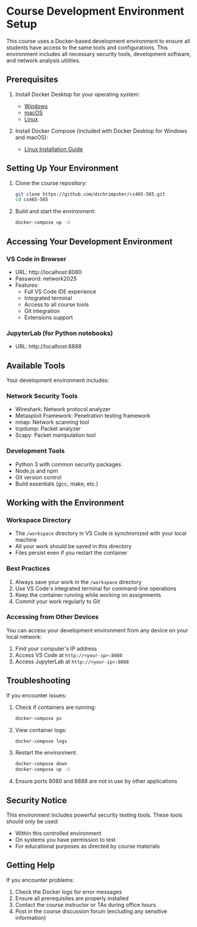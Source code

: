 # Course Development Environment Setup

This course uses a Docker-based development environment to ensure all students have access to the same tools and configurations. This environment includes all necessary security tools, development software, and network analysis utilities.

## Prerequisites

1. Install Docker Desktop for your operating system:
   - [Windows](https://docs.docker.com/desktop/install/windows-install/)
   - [macOS](https://docs.docker.com/desktop/install/mac-install/)
   - [Linux](https://docs.docker.com/desktop/install/linux-install/)

2. Install Docker Compose (included with Docker Desktop for Windows and macOS):
   - [Linux Installation Guide](https://docs.docker.com/compose/install/linux/)

## Setting Up Your Environment

1. Clone the course repository:
   ```bash
   git clone https://github.com/dschrimpsher/cs465-565.git
   cd cs465-565
   ```

2. Build and start the environment:
   ```bash
   docker-compose up -d
   ```

## Accessing Your Development Environment

### VS Code in Browser
- URL: http://localhost:8080
- Password: network2025
- Features:
  - Full VS Code IDE experience
  - Integrated terminal
  - Access to all course tools
  - Git integration
  - Extensions support

### JupyterLab (for Python notebooks)
- URL: http://localhost:8888

## Available Tools

Your development environment includes:

### Network Security Tools
- Wireshark: Network protocol analyzer
- Metasploit Framework: Penetration testing framework
- nmap: Network scanning tool
- tcpdump: Packet analyzer
- Scapy: Packet manipulation tool

### Development Tools
- Python 3 with common security packages
- Node.js and npm
- Git version control
- Build essentials (gcc, make, etc.)

## Working with the Environment

### Workspace Directory
- The `/workspace` directory in VS Code is synchronized with your local machine
- All your work should be saved in this directory
- Files persist even if you restart the container

### Best Practices
1. Always save your work in the `/workspace` directory
2. Use VS Code's integrated terminal for command-line operations
3. Keep the container running while working on assignments
4. Commit your work regularly to Git

### Accessing from Other Devices
You can access your development environment from any device on your local network:
1. Find your computer's IP address
2. Access VS Code at `http://<your-ip>:8080`
3. Access JupyterLab at `http://<your-ip>:8888`

## Troubleshooting

If you encounter issues:

1. Check if containers are running:
   ```bash
   docker-compose ps
   ```

2. View container logs:
   ```bash
   docker-compose logs
   ```

3. Restart the environment:
   ```bash
   docker-compose down
   docker-compose up -d
   ```

4. Ensure ports 8080 and 8888 are not in use by other applications

## Security Notice

This environment includes powerful security testing tools. These tools should only be used:
- Within this controlled environment
- On systems you have permission to test
- For educational purposes as directed by course materials

## Getting Help

If you encounter problems:
1. Check the Docker logs for error messages
2. Ensure all prerequisites are properly installed
3. Contact the course instructor or TAs during office hours
4. Post in the course discussion forum (excluding any sensitive information) 
